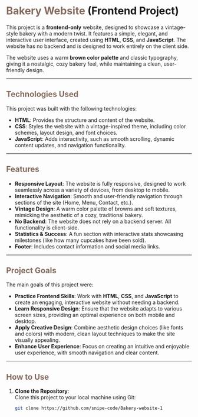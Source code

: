 # <span style="color: #846B5F;">Bakery Website</span> (Frontend Project)

This project is a **frontend-only** website, designed to showcase a vintage-style bakery with a modern twist. It features a simple, elegant, and interactive user interface, created using **HTML**, **CSS**, and **JavaScript**. The website has no backend and is designed to work entirely on the client side.

The website uses a warm **brown color palette** and classic typography, giving it a nostalgic, cozy bakery feel, while maintaining a clean, user-friendly design.

---

## <span style="color: #846B5F;">Technologies Used</span>

This project was built with the following technologies:

- **HTML**: Provides the structure and content of the website.
- **CSS**: Styles the website with a vintage-inspired theme, including color schemes, layout design, and font choices.
- **JavaScript**: Adds interactivity, such as smooth scrolling, dynamic content updates, and navigation functionality.

---

## <span style="color: #846B5F;">Features</span>

- **Responsive Layout**: The website is fully responsive, designed to work seamlessly across a variety of devices, from desktop to mobile.
- **Interactive Navigation**: Smooth and user-friendly navigation through sections of the site (Home, Menu, Contact, etc.).
- **Vintage Design**: A warm color palette of browns and soft textures, mimicking the aesthetic of a cozy, traditional bakery.
- **No Backend**: The website does not rely on a backend server. All functionality is client-side.
- **Statistics & Success**: A fun section with interactive stats showcasing milestones (like how many cupcakes have been sold).
- **Footer**: Includes contact information and social media links.

---

## <span style="color: #846B5F;">Project Goals</span>

The main goals of this project were:

- **Practice Frontend Skills**: Work with **HTML**, **CSS**, and **JavaScript** to create an engaging, interactive website without needing a backend.
- **Learn Responsive Design**: Ensure that the website adapts to various screen sizes, providing an optimal experience on both mobile and desktop.
- **Apply Creative Design**: Combine aesthetic design choices (like fonts and colors) with modern, clean layout techniques to make the site visually appealing.
- **Enhance User Experience**: Focus on creating an intuitive and enjoyable user experience, with smooth navigation and clear content.

---

## <span style="color: #846B5F;">How to Use</span>

1. **Clone the Repository**:  
   Clone this project to your local machine using Git:
   ```bash
   git clone https://github.com/snipe-code/Bakery-website-1